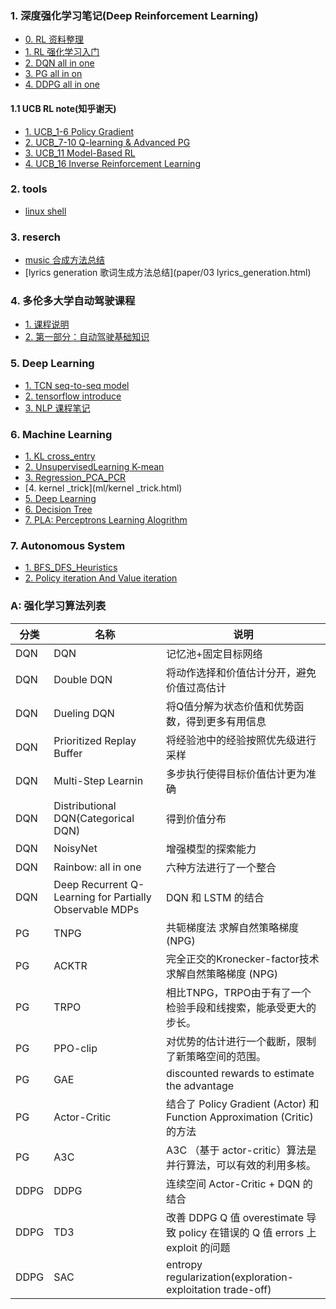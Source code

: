 ### 1. 深度强化学习笔记(Deep Reinforcement Learning)
- [0. RL 资料整理](rl/00_RL_course.html)
- [1. RL 强化学习入门](rl/ALL_IntroRL.html)
- [2. DQN all in one](rl/ALL_DQN.html)
- [3. PG all in on](rl/ALL_PG.html)
- [4. DDPG all in one](rl/ALL_DDPG.html)

#### 1.1 UCB RL note(知乎谢天)
- [1. UCB_1-6 Policy Gradient](rl/04_UCB_1-6.html)
- [2. UCB_7-10 Q-learning & Advanced PG](rl/05_UCB_7-10.html)
- [3. UCB_11 Model-Based RL](rl/06_UCB_11.html)
- [4. UCB_16  Inverse Reinforcement Learning](rl/07_UCB_16.html)

### 2. tools
- [linux shell](linux/01_linux_cmd.html)

### 3. reserch
- [music 合成方法总结](paper/music_papers.html)
- [lyrics generation 歌词生成方法总结](paper/03 lyrics_generation.html)

### 4. 多伦多大学自动驾驶课程
- [1. 课程说明](paper/driver_00.html)
- [2. 第一部分：自动驾驶基础知识](paper/driver_01_introduce.html)

### 5. Deep Learning
- [1. TCN seq-to-seq model](ml/04_TCN.html)
- [2. tensorflow introduce](ml/02_tensorflow.html)
- [3. NLP 课程笔记](ml/06_NLP_Notebook.html)

### 6. Machine Learning
- [1. KL cross_entry](ml/03_KL_cross_entroy.html)
- [2. UnsupervisedLearning K-mean](ml/unsupervised_learning.html)
- [3. Regression_PCA_PCR](ml/MLRegressionPCAPCR.html)
- [4. kernel _trick](ml/kernel _trick.html)
- [5. Deep Learning](ml/DeepLearning.html)
- [6. Decision Tree](ml/DecisionTree.html)
- [7. PLA: Perceptrons Learning Alogrithm](ml/PLA.html)

### 7. Autonomous System
- [1. BFS_DFS_Heuristics](rl/08_BFS_DFS_Search.html)
- [2. Policy iteration And Value iteration](rl/09_PI_VI.html)

### A: 强化学习算法列表
分类 | 名称 | 说明
---|---|---
DQN | DQN | 记忆池+固定目标网络
DQN | Double DQN | 将动作选择和价值估计分开，避免价值过高估计
DQN | Dueling DQN |将Q值分解为状态价值和优势函数，得到更多有用信息
DQN | Prioritized Replay Buffer | 将经验池中的经验按照优先级进行采样
DQN | Multi-Step Learnin | 多步执行使得目标价值估计更为准确
DQN | Distributional DQN(Categorical DQN) | 得到价值分布
DQN | NoisyNet| 增强模型的探索能力
DQN | Rainbow: all in one | 六种方法进行了一个整合
DQN | Deep Recurrent Q-Learning for Partially Observable MDPs| DQN 和 LSTM 的结合
PG | TNPG | 共轭梯度法 求解自然策略梯度 (NPG) 
PG | ACKTR | 完全正交的Kronecker-factor技术 求解自然策略梯度 (NPG) 
PG | TRPO | 相比TNPG，TRPO由于有了一个检验手段和线搜索，能承受更大的步长。
PG | PPO-clip | 对优势的估计进行一个截断，限制了新策略空间的范围。
PG | GAE | discounted rewards to estimate the advantage
PG | Actor-Critic | 结合了 Policy Gradient (Actor) 和 Function Approximation (Critic) 的方法
PG | A3C | A3C （基于 actor-critic）算法是并行算法，可以有效的利用多核。
DDPG | DDPG | 连续空间 Actor-Critic + DQN 的结合
DDPG | TD3 | 改善 DDPG Q 值 overestimate 导致 policy 在错误的 Q 值 errors 上 exploit 的问题
DDPG | SAC |  entropy regularization(exploration-exploitation trade-off)

